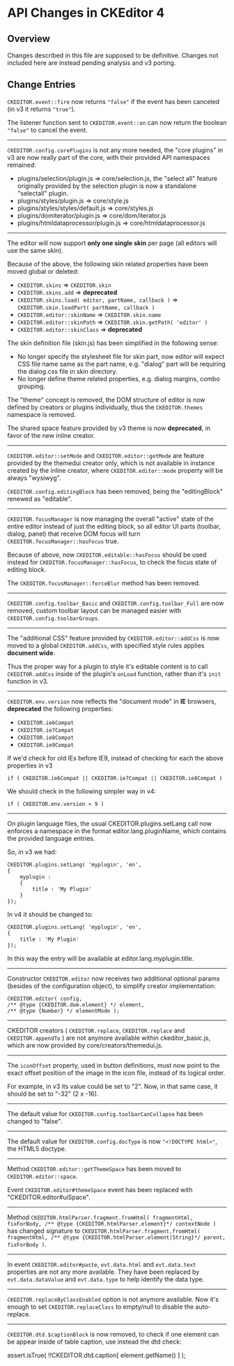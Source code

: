﻿API Changes in CKEditor 4
========


Overview
---

Changes described in this file are supposed to be definitive.
Changes not included here are instead pending analysis and v3 porting.

Change Entries
---

`CKEDITOR.event::fire` now returns `"false"` if the event has been canceled
(in v3 it returns `"true"`).

The listener function sent to `CKEDITOR.event::on` can now return the boolean
`"false"` to cancel the event.

---

`CKEDITOR.config.corePlugins` is not any more needed, the "core plugins" in v3
are now really part of the core, with their provided API namespaces remained:

* plugins/selection/plugin.js => core/selection.js, the "select all" feature
originally provided by the selection plugin is now a standalone "selectall" plugin.
* plugins/styles/plugin.js => core/style.js
* plugins/styles/styles/default.js => core/styles.js
* plugins/domiterator/plugin.js => core/dom/iterator.js
* plugins/htmldataprocessor/plugin.js => core/htmldataprocessor.js

---

The editor will now support **only one single skin** per page (all editors will use
the same skin).

Because of the above, the following skin related properties have been moved global or deleted:

* `CKEDITOR.skins` => `CKEDITOR.skin`
* `CKEDITOR.skins.add` => **deprecated**
* `CKEDITOR.skins.load( editor, partName, callback )` => `CKEDITOR.skin.loadPart( partName, callback )`
* `CKEDITOR.editor::skinName` => `CKEDITOR.skin.name`
* `CKEDITOR.editor::skinPath` => `CKEDITOR.skin.getPath( 'editor' )`
* `CKEDITOR.editor::skinClass` => **deprecated**

The skin definition file (skin.js) has been simplified in the following sense:

* No longer specify the stylesheet file for skin part, now editor will expect CSS
 file name same as the part name, e.g. "dialog" part will be requiring the dialog.css file in skin directory.
* No longer define theme related properties, e.g. dialog margins, combo grouping.

The "theme" concept is removed, the DOM structure of editor is now defined by creators or plugins individually,
thus the `CKEDITOR.themes` namespace is removed.

The shared space feature provided by v3 theme is now **deprecated**, in favor of the new inline creator.

---

`CKEDITOR.editor::setMode` and `CKEDITOR.editor::getMode` are feature provided by the themedui creator only,
which is not available in instance created by the inline creator, where `CKEDITOR.editor::mode` property will be always "wysiwyg".

`CKEDITOR.config.editingBlock` has been removed, being the "editingBlock" renewed as "editable".

---

`CKEDITOR.focusManager` is now managing the overall "active" state of the entire editor
instead of just the editing block, so all editor UI parts (toolbar, dialog, panel)
that receive DOM focus will turn `CKEDITOR.focusManager::hasFocus` true.

Because of above, now `CKEDITOR.editable::hasFocus` should be used instead for `CKEDITOR.focusManager::hasFocus`,
to check the focus state of editing block.

The `CKEDITOR.focusManager::forceBlur` method has been removed.

---

`CKEDITOR.config.toolbar_Basic` and `CKEDITOR.config.toolbar_Full` are now removed,
custom toolbar layout can be managed easier with `CKEDITOR.config.toolbarGroups`.

---

The "additional CSS" feature provided by `CKEDITOR.editor::addCss` is now moved
to a global `CKEDITOR.addCss`, with specified style rules applies **document wide**.

Thus the proper way for a plugin to style it's editable content is to call `CKEDITOR.addCss`
inside of the plugin's `onLoad` function, rather than it's `init` function in v3.

---

`CKEDITOR.env.version` now reflects the "document mode" in **IE** browsers,
**deprecated** the following properties:

* `CKEDITOR.ie6Compat`
* `CKEDITOR.ie7Compat`
* `CKEDITOR.ie8Compat`
* `CKEDITOR.ie9Compat`

If we'd check for old IEs before IE9, instead of checking for each the above properties in v3

	if ( CKEDITOR.ie6Compat || CKEDITOR.ie7Compat || CKEDITOR.ie8Compat )

We should check in the following simpler way in v4:

	if ( CKEDITOR.env.version < 9 )

---

On plugin language files, the usual CKEDITOR.plugins.setLang call now enforces
a namespace in the format editor.lang.pluginName, which contains the provided
language entries.

So, in v3 we had:

	CKEDITOR.plugins.setLang( 'myplugin', 'en',
	{
		myplugin :
		{
			title : 'My Plugin'
		}
	});

In v4 it should be changed to:

	CKEDITOR.plugins.setLang( 'myplugin', 'en',
	{
		title : 'My Plugin'
	});

In this way the entry will be available at editor.lang.myplugin.title.

---

Constructor `CKEDITOR.editor` now receives two additional optional params (besides of the configuration object),
to simplify creator implementation:

	CKEDITOR.editor( config,
	/** @type {CKEDITOR.dom.element} */ element,
	/** @type {Number} */ elementMode );

---

CKEDITOR creators ( `CKEDITOR.replace`, `CKEDITOR.replace` and `CKEDITOR.appendTo` )
are not anymore available within ckeditor_basic.js, which are now provided by core/creators/themedui.js.


---

The `iconOffset` property, used in button definitions, must now point to the
exact offset position of the image in the icon file, instead of its logical order.

For example, in v3 its value could be set to "2". Now, in that same case,
it should be set to "-32" (2 x -16).

---

The default value for `CKEDITOR.config.toolbarCanCollapse` has been changed to "false".

---

The default value for `CKEDITOR.config.docType` is now `"<!DOCTYPE html>"`,
the HTML5 doctype.

---

Method `CKEDITOR.editor::getThemeSpace` has been moved to `CKEDITOR.editor::space`.

Event `CKEDITOR.editor#themeSpace` event has been replaced with "CKEDITOR.editor#uiSpace".

---

Method `CKEDITOR.htmlParser.fragment.fromHtml( fragmentHtml, fixForBody, /** @type {CKEDITOR.htmlParser.element}*/ contextNode )`
has changed signature to `CKEDITOR.htmlParser.fragment.fromHtml( fragmentHtml, /** @type {CKEDITOR.htmlParser.element|String}*/ parent, fixForBody )`.

---

In event `CKEDITOR.editor#paste`, `evt.data.html` and `evt.data.text` properties are not any more available.
They have been replaced by `evt.data.dataValue` and `evt.data.type` to help identify the data type.

---

`CKEDITOR.replaceByClassEnabled` option is not anymore available. Now it's enough
 to set `CKEDITOR.replaceClass` to empty/null to disable the auto-replace.

---

`CKEDITOR.dtd.$captionBlock` is now removed, to check if one element can be appear inside of table caption, use instead the dtd check:

 assert.isTrue( !!CKEDITOR.dtd.caption[ element.getName() ] );
